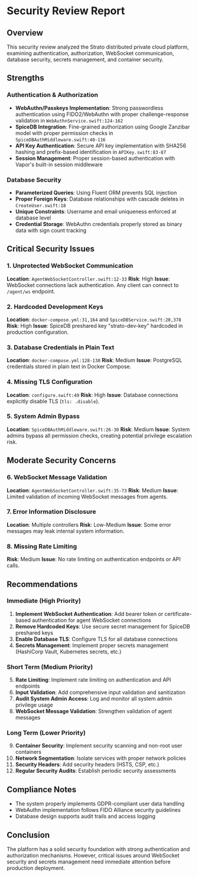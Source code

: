 # Security Review Report

## Overview
This security review analyzed the Strato distributed private cloud platform, examining authentication, authorization, WebSocket communication, database security, secrets management, and container security.

## Strengths

### Authentication & Authorization
- **WebAuthn/Passkeys Implementation**: Strong passwordless authentication using FIDO2/WebAuthn with proper challenge-response validation in `WebAuthnService.swift:124-162`
- **SpiceDB Integration**: Fine-grained authorization using Google Zanzibar model with proper permission checks in `SpiceDBAuthMiddleware.swift:40-116`
- **API Key Authentication**: Secure API key implementation with SHA256 hashing and prefix-based identification in `APIKey.swift:83-87`
- **Session Management**: Proper session-based authentication with Vapor's built-in session middleware

### Database Security
- **Parameterized Queries**: Using Fluent ORM prevents SQL injection
- **Proper Foreign Keys**: Database relationships with cascade deletes in `CreateUser.swift:18`
- **Unique Constraints**: Username and email uniqueness enforced at database level
- **Credential Storage**: WebAuthn credentials properly stored as binary data with sign count tracking

## Critical Security Issues

### 1. Unprotected WebSocket Communication
**Location**: `AgentWebSocketController.swift:12-33`
**Risk**: High
**Issue**: WebSocket connections lack authentication. Any client can connect to `/agent/ws` endpoint.

### 2. Hardcoded Development Keys
**Location**: `docker-compose.yml:31,164` and `SpiceDBService.swift:20,378`
**Risk**: High
**Issue**: SpiceDB preshared key "strato-dev-key" hardcoded in production configuration.

### 3. Database Credentials in Plain Text
**Location**: `docker-compose.yml:128-130`
**Risk**: Medium
**Issue**: PostgreSQL credentials stored in plain text in Docker Compose.

### 4. Missing TLS Configuration
**Location**: `configure.swift:49`
**Risk**: High
**Issue**: Database connections explicitly disable TLS (`tls: .disable`).

### 5. System Admin Bypass
**Location**: `SpiceDBAuthMiddleware.swift:26-30`
**Risk**: Medium
**Issue**: System admins bypass all permission checks, creating potential privilege escalation risk.

## Moderate Security Concerns

### 6. WebSocket Message Validation
**Location**: `AgentWebSocketController.swift:35-73`
**Risk**: Medium
**Issue**: Limited validation of incoming WebSocket messages from agents.

### 7. Error Information Disclosure
**Location**: Multiple controllers
**Risk**: Low-Medium
**Issue**: Some error messages may leak internal system information.

### 8. Missing Rate Limiting
**Risk**: Medium
**Issue**: No rate limiting on authentication endpoints or API calls.

## Recommendations

### Immediate (High Priority)
1. **Implement WebSocket Authentication**: Add bearer token or certificate-based authentication for agent WebSocket connections
2. **Remove Hardcoded Keys**: Use secure secret management for SpiceDB preshared keys
3. **Enable Database TLS**: Configure TLS for all database connections
4. **Secrets Management**: Implement proper secrets management (HashiCorp Vault, Kubernetes secrets, etc.)

### Short Term (Medium Priority)
5. **Rate Limiting**: Implement rate limiting on authentication and API endpoints
6. **Input Validation**: Add comprehensive input validation and sanitization
7. **Audit System Admin Access**: Log and monitor all system admin privilege usage
8. **WebSocket Message Validation**: Strengthen validation of agent messages

### Long Term (Lower Priority)
9. **Container Security**: Implement security scanning and non-root user containers
10. **Network Segmentation**: Isolate services with proper network policies
11. **Security Headers**: Add security headers (HSTS, CSP, etc.)
12. **Regular Security Audits**: Establish periodic security assessments

## Compliance Notes
- The system properly implements GDPR-compliant user data handling
- WebAuthn implementation follows FIDO Alliance security guidelines
- Database design supports audit trails and access logging

## Conclusion
The platform has a solid security foundation with strong authentication and authorization mechanisms. However, critical issues around WebSocket security and secrets management need immediate attention before production deployment.